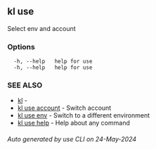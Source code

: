 ## kl use

Select env and account



### Options

```
  -h, --help   help for use
  -h, --help   help for use
```

### SEE ALSO

* [kl](kl.md)  - 
* [kl use account](kl_use_account.md)  - Switch account
* [kl use env](kl_use_env.md)  - Switch to a different environment
* [kl use help](kl_use_help.md)  - Help about any command

###### Auto generated by use CLI on 24-May-2024
